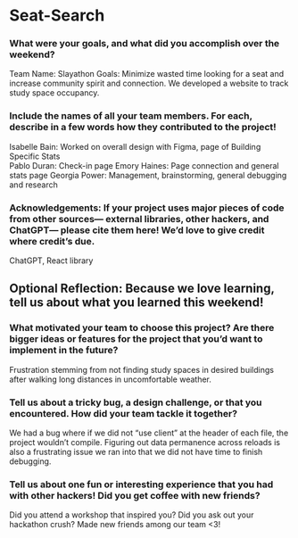 # Seat-Search

### What were your goals, and what did you accomplish over the weekend?
Team Name: Slayathon 
Goals: Minimize wasted time looking for a seat and increase community spirit and connection. We developed a website to track study space occupancy. 

### Include the names of all your team members. For each, describe in a few words how they contributed to the project!
Isabelle Bain: Worked on overall design with Figma, page of Building Specific Stats <br />
Pablo Duran: Check-in page 
Emory Haines: Page connection and general stats page 
Georgia Power: Management, brainstorming, general debugging and research 

### Acknowledgements: If your project uses major pieces of code from other sources— external libraries, other hackers, and ChatGPT— please cite them here! We’d love to give credit where credit’s due.
ChatGPT, React library 

## Optional Reflection: Because we love learning, tell us about what you learned this weekend!

### What motivated your team to choose this project? Are there bigger ideas or features for the project that you’d want to implement in the future?
Frustration stemming from not finding study spaces in desired buildings after walking long distances in uncomfortable weather. 

### Tell us about a tricky bug, a design challenge, or that you encountered. How did your team tackle it together?
We had a bug where if we did not “use client” at the header of each file, the project wouldn’t compile. Figuring out data permanence across reloads is also a frustrating issue we ran into that we did not have time to finish debugging. 

### Tell us about one fun or interesting experience that you had with other hackers! Did you get coffee with new friends? 
Did you attend a workshop that inspired you? Did you ask out your hackathon crush?
Made new friends among our team <3!
